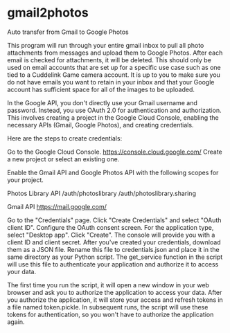 # gmail2photos
Auto transfer from Gmail to Google Photos 

This program will run through your entire gmail inbox to pull all photo attachments from messages and upload them to Google Photos.  After each email is checked for attachments, it will be deleted.  This should only be used on email accounts that are set up for a specific use case such as one tied to a Cuddelink Game camera account.  It is up to you to make sure you do not have emails you want to retain in your inbox and that your Google account has sufficient space for all of the images to be uploaded. 

In the Google API, you don't directly use your Gmail username and password. Instead, you use OAuth 2.0 for authentication and authorization. This involves creating a project in the Google Cloud Console, enabling the necessary APIs (Gmail, Google Photos), and creating credentials.

Here are the steps to create credentials:

Go to the Google Cloud Console.
https://console.cloud.google.com/
Create a new project or select an existing one.

Enable the Gmail API and Google Photos API with the following scopes for your project.

  Photos Library API
    /auth/photoslibrary
    /auth/photoslibrary.sharing

  Gmail API
    https://mail.google.com/

Go to the "Credentials" page.
Click "Create Credentials" and select "OAuth client ID".
Configure the OAuth consent screen.
For the application type, select "Desktop app".
Click "Create". The console will provide you with a client ID and client secret.
After you've created your credentials, download them as a JSON file. Rename this file to credentials.json and place it in the same directory as your Python script. The get_service function in the script will use this file to authenticate your application and authorize it to access your data.

The first time you run the script, it will open a new window in your web browser and ask you to authorize the application to access your data. After you authorize the application, it will store your access and refresh tokens in a file named token.pickle. In subsequent runs, the script will use these tokens for authentication, so you won't have to authorize the application again.
